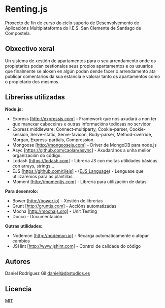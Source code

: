 Renting.js
==========
Proxecto de fin de curso do ciclo superio de Desenvolvemento de Aplicacións Multiplataforma do I.E.S. San Clemente de Santiago de Compostela.

Obxectivo xeral
---------------
Un sistema de xestión de apartamentos para o seu arrendamento onde os propietarios podan xestionalos seus propios apartamentos e os usuarios que finalmente se aloxen en algún podan dende facer o arrendamento ata publicar comentarios da sua estancia e valorar tanto os apartamentos como o propietario dos mesmos.

Librerias utilizadas
--------------------
**Node.js:**

* Express [http://expressjs.com] - Framework que nos axudará a non ter que manexar cabeceiras e outras informacións tediosas no servidor
* Express middleware: Connect-multiparty, Cookie-parser, Cookie-session, Serve-static, Serve-favicon, Body-parser, Method-override, Morgan, Express-partials, Compression
* Mongoose [http://mongoosejs.com] - Driver de MongoDB para node.js
* Asyc [https://github.com/caolan/async] - Axudarános a unha mellor organización do código.
* Lodash [https://lodash.com] - Librería JS con moitas utilidades básicas con arrays, strings...
* EJS [https://github.com/tj/ejs] - ([EJS Language](http://www.embeddedjs.com)) - Lenguaxe que utilizaremos para as plantillas
* Moment [http://momentjs.com] - Librería para utilización de datas

**Para desenrolo:**
* Bower [http://bower.io] - Xestión de librerias
* Grunt [http://gruntjs.com] - Accións automatizadas
* Mocha [http://mochajs.org] - Unit Testing
* Docco - Documentación

**Outras utilidades:**
* Nodemon [http://nodemon.io] - Recarga automaticamente o atopar cambios
* JSHint [http://www.jshint.com] - Control de calidade do código

Autores
-------
Daniel Rodríguez Gil <daniel@dpstudios.es>

Licencia
--------
[MIT](LICENSE)